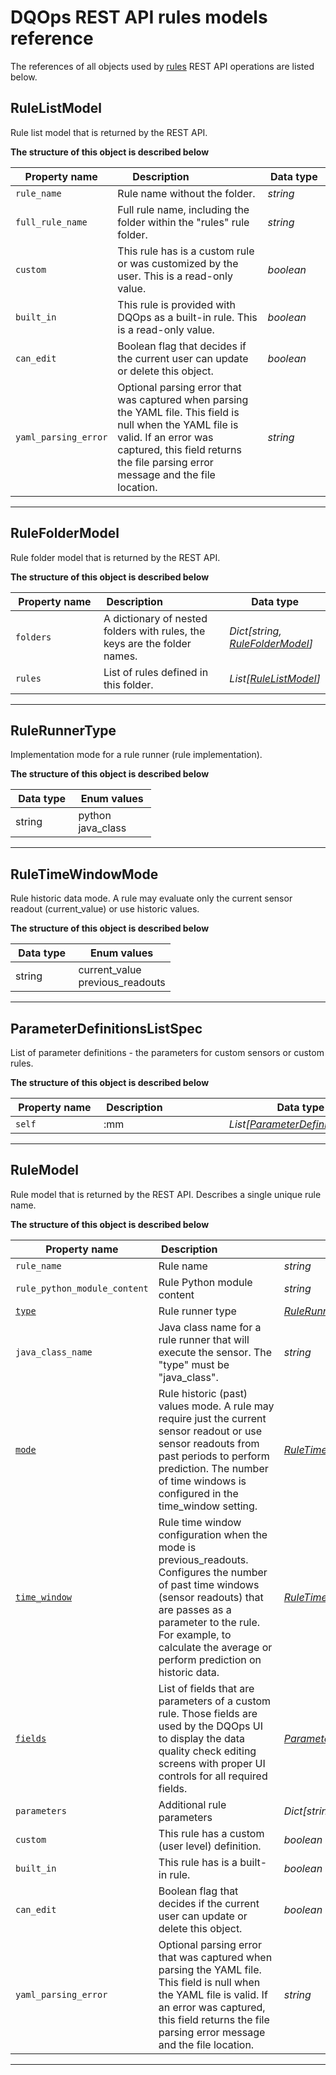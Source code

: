 # DQOps REST API rules models reference
The references of all objects used by [rules](/docs/client/operations/rules.md) REST API operations are listed below.


## RuleListModel
Rule list model that is returned by the REST API.


**The structure of this object is described below**


|&nbsp;Property&nbsp;name&nbsp;|&nbsp;Description&nbsp;&nbsp;&nbsp;&nbsp;&nbsp;&nbsp;&nbsp;&nbsp;&nbsp;&nbsp;&nbsp;&nbsp;&nbsp;&nbsp;&nbsp;&nbsp;&nbsp;&nbsp;&nbsp;&nbsp;&nbsp;|&nbsp;Data&nbsp;type&nbsp;|
|---------------|---------------------------------|-----------|
|<span class="no-wrap-code">`rule_name`</span>|Rule name without the folder.|*string*|
|<span class="no-wrap-code">`full_rule_name`</span>|Full rule name, including the folder within the &quot;rules&quot; rule folder.|*string*|
|<span class="no-wrap-code">`custom`</span>|This rule has is a custom rule or was customized by the user. This is a read-only value.|*boolean*|
|<span class="no-wrap-code">`built_in`</span>|This rule is provided with DQOps as a built-in rule. This is a read-only value.|*boolean*|
|<span class="no-wrap-code">`can_edit`</span>|Boolean flag that decides if the current user can update or delete this object.|*boolean*|
|<span class="no-wrap-code">`yaml_parsing_error`</span>|Optional parsing error that was captured when parsing the YAML file. This field is null when the YAML file is valid. If an error was captured, this field returns the file parsing error message and the file location.|*string*|


___

## RuleFolderModel
Rule folder model that is returned by the REST API.


**The structure of this object is described below**


|&nbsp;Property&nbsp;name&nbsp;|&nbsp;Description&nbsp;&nbsp;&nbsp;&nbsp;&nbsp;&nbsp;&nbsp;&nbsp;&nbsp;&nbsp;&nbsp;&nbsp;&nbsp;&nbsp;&nbsp;&nbsp;&nbsp;&nbsp;&nbsp;&nbsp;&nbsp;|&nbsp;Data&nbsp;type&nbsp;|
|---------------|---------------------------------|-----------|
|<span class="no-wrap-code">`folders`</span>|A dictionary of nested folders with rules, the keys are the folder names.|*Dict[string, [RuleFolderModel](\docs\client\models\rules.md#rulefoldermodel)]*|
|<span class="no-wrap-code">`rules`</span>|List of rules defined in this folder.|*List[[RuleListModel](\docs\client\models\rules.md#rulelistmodel)]*|


___

## RuleRunnerType
Implementation mode for a rule runner (rule implementation).


**The structure of this object is described below**


|&nbsp;Data&nbsp;type&nbsp;|&nbsp;Enum&nbsp;values&nbsp;|
|-----------|-------------|
|string|python<br/>java_class<br/>|

___

## RuleTimeWindowMode
Rule historic data mode. A rule may evaluate only the current sensor readout (current_value) or use historic values.


**The structure of this object is described below**


|&nbsp;Data&nbsp;type&nbsp;|&nbsp;Enum&nbsp;values&nbsp;|
|-----------|-------------|
|string|current_value<br/>previous_readouts<br/>|

___

## ParameterDefinitionsListSpec
List of parameter definitions - the parameters for custom sensors or custom rules.


**The structure of this object is described below**


|&nbsp;Property&nbsp;name&nbsp;|&nbsp;Description&nbsp;&nbsp;&nbsp;&nbsp;&nbsp;&nbsp;&nbsp;&nbsp;&nbsp;&nbsp;&nbsp;&nbsp;&nbsp;&nbsp;&nbsp;&nbsp;&nbsp;&nbsp;&nbsp;&nbsp;&nbsp;|&nbsp;Data&nbsp;type&nbsp;|
|---------------|---------------------------------|-----------|
|<span class="no-wrap-code">`self`</span>|:mm|*List[[ParameterDefinitionSpec](\docs\reference\yaml\SensorDefinitionYaml\#parameterdefinitionspec)]*|


___

## RuleModel
Rule model that is returned by the REST API. Describes a single unique rule name.


**The structure of this object is described below**


|&nbsp;Property&nbsp;name&nbsp;|&nbsp;Description&nbsp;&nbsp;&nbsp;&nbsp;&nbsp;&nbsp;&nbsp;&nbsp;&nbsp;&nbsp;&nbsp;&nbsp;&nbsp;&nbsp;&nbsp;&nbsp;&nbsp;&nbsp;&nbsp;&nbsp;&nbsp;|&nbsp;Data&nbsp;type&nbsp;|
|---------------|---------------------------------|-----------|
|<span class="no-wrap-code">`rule_name`</span>|Rule name|*string*|
|<span class="no-wrap-code">`rule_python_module_content`</span>|Rule Python module content|*string*|
|<span class="no-wrap-code">[`type`](#rulerunnertype)</span>|Rule runner type|*[RuleRunnerType](#rulerunnertype)*|
|<span class="no-wrap-code">`java_class_name`</span>|Java class name for a rule runner that will execute the sensor. The &quot;type&quot; must be &quot;java_class&quot;.|*string*|
|<span class="no-wrap-code">[`mode`](#ruletimewindowmode)</span>|Rule historic (past) values mode. A rule may require just the current sensor readout or use sensor readouts from past periods to perform prediction. The number of time windows is configured in the time_window setting.|*[RuleTimeWindowMode](#ruletimewindowmode)*|
|<span class="no-wrap-code">[`time_window`](\docs\reference\yaml\RuleDefinitionYaml\#ruletimewindowsettingsspec)</span>|Rule time window configuration when the mode is previous_readouts. Configures the number of past time windows (sensor readouts) that are passes as a parameter to the rule. For example, to calculate the average or perform prediction on historic data.|*[RuleTimeWindowSettingsSpec](\docs\reference\yaml\RuleDefinitionYaml\#ruletimewindowsettingsspec)*|
|<span class="no-wrap-code">[`fields`](#parameterdefinitionslistspec)</span>|List of fields that are parameters of a custom rule. Those fields are used by the DQOps UI to display the data quality check editing screens with proper UI controls for all required fields.|*[ParameterDefinitionsListSpec](#parameterdefinitionslistspec)*|
|<span class="no-wrap-code">`parameters`</span>|Additional rule parameters|*Dict[string, string]*|
|<span class="no-wrap-code">`custom`</span>|This rule has a custom (user level) definition.|*boolean*|
|<span class="no-wrap-code">`built_in`</span>|This rule has is a built-in rule.|*boolean*|
|<span class="no-wrap-code">`can_edit`</span>|Boolean flag that decides if the current user can update or delete this object.|*boolean*|
|<span class="no-wrap-code">`yaml_parsing_error`</span>|Optional parsing error that was captured when parsing the YAML file. This field is null when the YAML file is valid. If an error was captured, this field returns the file parsing error message and the file location.|*string*|


___

